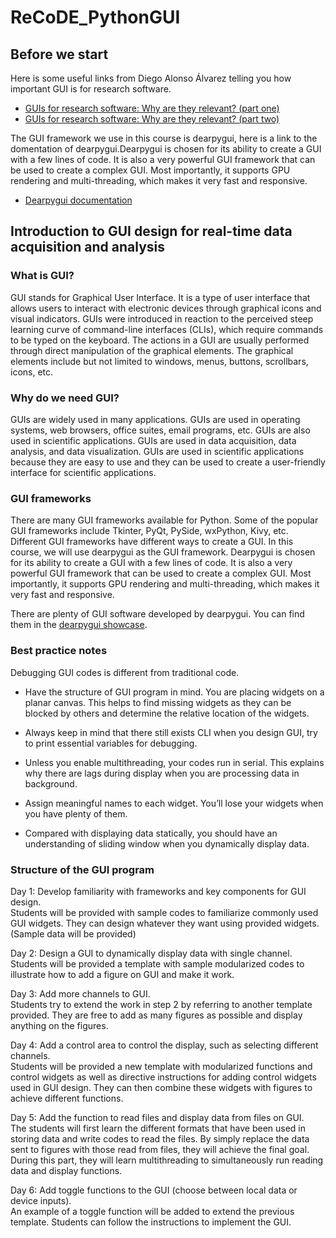 # ReCoDE_PythonGUI
## Before we start
Here is some useful links from Diego Alonso Álvarez telling you how important GUI is for research software.
- [GUIs for research software: Why are they relevant? (part one)](https://www.software.ac.uk/blog/2021-06-16-guis-research-software-why-are-they-relevant-part-one)
- [GUIs for research software: Why are they relevant? (part two)](https://www.software.ac.uk/blog/2021-06-17-guis-research-software-why-are-they-relevant-part-two)

The GUI framework we use in this course is dearpygui, here is a link to the domentation of dearpygui.Dearpygui is chosen for its ability to create a GUI with a few lines of code. It is also a very powerful GUI framework that can be used to create a complex GUI. Most importantly, it supports GPU rendering and multi-threading, which makes it very fast and responsive.
- [Dearpygui documentation](https://docs.dearpygui.org/en/latest/)

## Introduction to GUI design for real-time data acquisition and analysis
### **What is GUI?**
GUI stands for Graphical User Interface. It is a type of user interface that allows users to interact with electronic devices through graphical icons and visual indicators. GUIs were introduced in reaction to the perceived steep learning curve of command-line interfaces (CLIs), which require commands to be typed on the keyboard. The actions in a GUI are usually performed through direct manipulation of the graphical elements. The graphical elements include but not limited to windows, menus, buttons, scrollbars, icons, etc.
### **Why do we need GUI?**
GUIs are widely used in many applications. GUIs are used in operating systems, web browsers, office suites, email programs, etc. GUIs are also used in scientific applications. GUIs are used in data acquisition, data analysis, and data visualization. GUIs are used in scientific applications because they are easy to use and they can be used to create a user-friendly interface for scientific applications.

### **GUI frameworks**
There are many GUI frameworks available for Python. Some of the popular GUI frameworks include Tkinter, PyQt, PySide, wxPython, Kivy, etc. Different GUI frameworks have different ways to create a GUI. In this course, we will use dearpygui as the GUI framework. Dearpygui is chosen for its ability to create a GUI with a few lines of code. It is also a very powerful GUI framework that can be used to create a complex GUI. Most importantly, it supports GPU rendering and multi-threading, which makes it very fast and responsive.

There are plenty of GUI software developed by dearpygui. You can find them in the [dearpygui showcase](https://github.com/hoffstadt/DearPyGui/wiki/Dear-PyGui-Showcase).

### Best practice notes
Debugging GUI codes is different from traditional code. 

 - Have the structure of GUI program in mind. You are placing widgets on a planar canvas. This helps to find missing widgets as they can be blocked by others and determine the relative location of the widgets. 

 - Always keep in mind that there still exists CLI when you design GUI, try to print essential variables for debugging. 

 - Unless you enable multithreading, your codes run in serial. This explains why there are lags during display when you are processing data in background. 

 - Assign meaningful names to each widget. You’ll lose your widgets when you have plenty of them. 

 - Compared with displaying data statically, you should have an understanding of sliding window when you dynamically display data. 

### Structure of the GUI program
Day 1: 
    Develop familiarity with frameworks and key components for GUI design.  
    Students will be provided with sample codes to familiarize commonly used GUI widgets. They can design whatever they want using provided widgets. (Sample data will be provided)  

Day 2: 
    Design a GUI to dynamically display data with single channel.  
    Students will be provided a template with sample modularized codes to illustrate how to add a figure on GUI and make it work.  

Day 3: 
    Add more channels to GUI.  
    Students try to extend the work in step 2 by referring to another template provided. They are free to add as many figures as possible and display anything on the figures. 

Day 4: 
    Add a control area to control the display, such as selecting different channels.  
    Students will be provided a new template with modularized functions and control widgets as well as directive instructions for adding   control widgets used in GUI design. They can then combine these widgets with figures to achieve different functions.  

Day 5: 
    Add the function to read files and display data from files on GUI.  
    The students will first learn the different formats that have been used in storing data and write codes to read the files. By simply replace the data sent to figures with those read from files, they will achieve the final goal. During this part, they will learn multithreading to simultaneously run reading data and display functions.

Day 6: 
   Add toggle functions to the GUI (choose between local data or device inputs).  
   An example of a toggle function will be added to extend the previous template. Students can follow the instructions to implement the GUI.  
